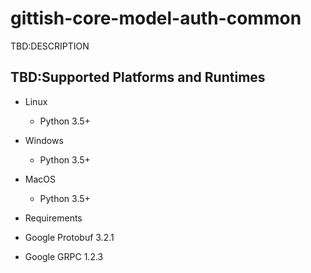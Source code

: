 # gittish-core-model-auth-common

TBD:DESCRIPTION


## TBD:Supported Platforms and Runtimes

* Linux

   - Python 3.5+

* Windows

   - Python 3.5+

* MacOS

   - Python 3.5+


* Requirements

 * Google Protobuf 3.2.1
 * Google GRPC 1.2.3

